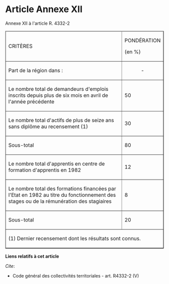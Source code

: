 # Article Annexe XII

Annexe XII à l'article R. 4332-2

<table border="1" cellspacing="1" align="center" cellpadding="0">
  <thead>
    <tr>
      <td>

CRITÈRES

</td>
      <td>

PONDÉRATION

(en %)

</td>
    </tr>
  </thead>
  <tbody>
    <tr>
      <td>

Part de la région dans :

</td>
      <td align="center">-</td>
    </tr>
    <tr>
      <td>

Le nombre total de demandeurs d'emplois inscrits depuis plus de six mois en avril de l'année précédente

</td>
      <td>

50

</td>
    </tr>
    <tr>
      <td>

Le nombre total d'actifs de plus de seize ans sans diplôme au recensement (1)

</td>
      <td>

30

</td>
    </tr>
    <tr>
      <td>

Sous-total

</td>
      <td>

80

</td>
    </tr>
    <tr>
      <td>

Le nombre total d'apprentis en centre de formation d'apprentis en 1982

</td>
      <td>

12

</td>
    </tr>
    <tr>
      <td>

Le nombre total des formations financées par l'Etat en 1982 au titre du fonctionnement des stages ou de la rémunération des
stagiaires

</td>
      <td>

8

</td>
    </tr>
    <tr>
      <td>

Sous-total

</td>
      <td>

20

</td>
    </tr>
    <tr>
      <td colspan="2">

(1) Dernier recensement dont les résultats sont connus.

</td>
    </tr>
  </tbody>
</table>

**Liens relatifs à cet article**

_Cite_:

  - Code général des collectivités territoriales - art. R4332-2 (V)
